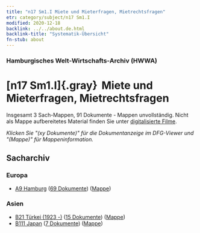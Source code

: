 ```yaml
---
title: "n17 Sm1.I Miete und Mieterfragen, Mietrechtsfragen"
etr: category/subject/n17 Sm1.I
modified: 2020-12-18
backlink: ../../about.de.html
backlink-title: "Systematik-Übersicht"
fn-stub: about
---
```


### Hamburgisches Welt-Wirtschafts-Archiv (HWWA)
# [n17 Sm1.I]{.gray}&#8201; Miete und Mieterfragen, Mietrechtsfragen&#160; 




Insgesamt 3 Sach-Mappen, 91 Dokumente - Mappen unvollständig.
Nicht als Mappe aufbereitetes Material finden Sie unter [digitalisierte Filme](/film/h1_sh).

_Klicken Sie "(xy Dokumente)" für die Dokumentanzeige im DFG-Viewer und "(Mappe)" für Mappeninformation._

## Sacharchiv




### Europa

- [A9 Hamburg](../../../geo/about.de.html#A9) (<a href="https://dfg-viewer.de/show/?tx_dlf[id]=https://pm20.zbw.eu/mets/sh/1409xx/140905/1452xx/145252/public.mets.de.xml" target="_blank">69 Dokumente</a>) ([Mappe](http://purl.org/pressemappe20/folder/sh/140905,145252))

### Asien

- [B21 Türkei (1923 -)](../../../geo/about.de.html#B21) (<a href="https://dfg-viewer.de/show/?tx_dlf[id]=https://pm20.zbw.eu/mets/sh/1411xx/141111/1452xx/145252/public.mets.de.xml" target="_blank">15 Dokumente</a>) ([Mappe](http://purl.org/pressemappe20/folder/sh/141111,145252))
- [B111 Japan](../../../geo/about.de.html#B111) (<a href="https://dfg-viewer.de/show/?tx_dlf[id]=https://pm20.zbw.eu/mets/sh/1412xx/141272/1452xx/145252/public.mets.de.xml" target="_blank">7 Dokumente</a>) ([Mappe](http://purl.org/pressemappe20/folder/sh/141272,145252))


